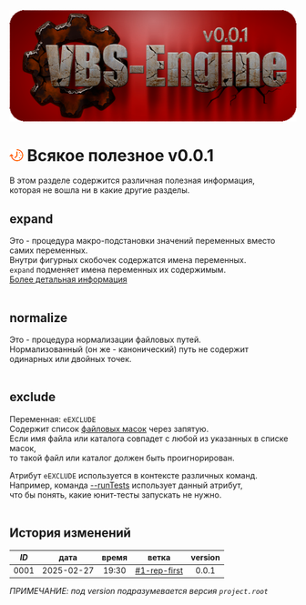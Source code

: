 ﻿[![logo](../../logo.png)](../../docs.md "documentation") 

[H]: ../../docs.md        "родитель"
[P]: ../../icons/progress.png  "в процессе..."
[S]: ../../icons/success.png   "ошибок не обнаружено"
[E]: ../../icons/empty.png     "нет данных"

[1]: ../reference/filemask.md
[2]: ../commands.md#--runtests "запускает тесты для указанных конфигураций"
    
[![P]][H] Всякое полезное v0.0.1
================================
В этом разделе содержится различная полезная информация,  
которая не вошла ни в какие другие разделы.  

## expand
Это - процедура макро-подстановки значений переменных вместо самих переменных.  
Внутри фигурных скобочек содержатся имена переменных.  
`expand` подменяет имена переменных их содержимым.  
[Более детальная информация](expand.md)  
<br/>


## normalize
Это - процедура нормализации файловых путей.  
Нормализованный (он же - канонический) путь не содержит  
одинарных или двойных точек.  
<br/>


## exclude
Переменная: `eEXCLUDE`  
Содержит список [файловых масок][1] через запятую.  
Если имя файла или каталога совпадет с любой из указанных в списке масок,  
то такой файл или каталог должен быть проигнорирован.  

Атрибут `eEXCLUDE` используется в контексте различных команд.  
Например, команда [--runTests][2] использует данный атрибут,  
что бы понять, какие юнит-тесты запускать не нужно.  
<br/>


История изменений 
-----------------

| *ID* |    дата    | время |     ветка      | version |  
|:----:|:----------:|:-----:|:--------------:|:-------:|  
| 0001 | 2025-02-27 | 19:30 | [#1-rep-first] |  0.0.1  |  

*ПРИМЕЧАНИЕ: под version подразумевается версия `project.root`*  

[#1-rep-first]: ../../history.md#-v001-rep
